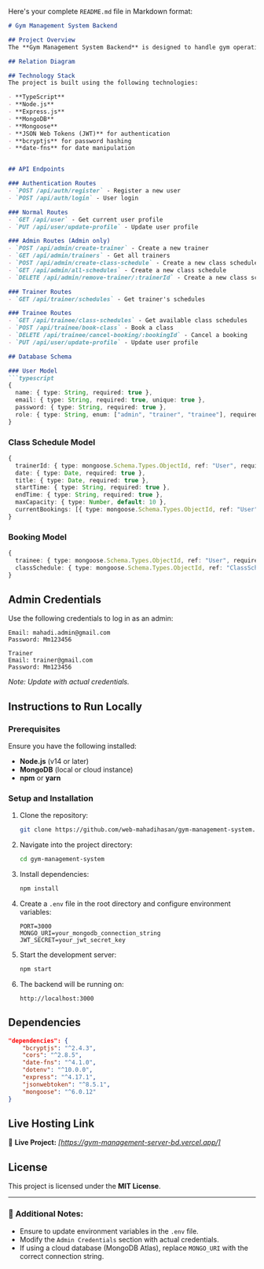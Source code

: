 Here's your complete `README.md` file in Markdown format:  

```markdown
# Gym Management System Backend

## Project Overview
The **Gym Management System Backend** is designed to handle gym operations, including user authentication, class scheduling, and booking functionalities. It provides RESTful API endpoints to facilitate seamless interaction between admins, trainers, and trainees while enforcing business rules for effective management.

## Relation Diagram

## Technology Stack
The project is built using the following technologies:

- **TypeScript**
- **Node.js**
- **Express.js**
- **MongoDB**
- **Mongoose**
- **JSON Web Tokens (JWT)** for authentication
- **bcryptjs** for password hashing
- **date-fns** for date manipulation


## API Endpoints

### Authentication Routes
- `POST /api/auth/register` - Register a new user
- `POST /api/auth/login` - User login

### Normal Routes
- `GET /api/user` - Get current user profile
- `PUT /api/user/update-profile` - Update user profile

### Admin Routes (Admin only)
- `POST /api/admin/create-trainer` - Create a new trainer
- `GET /api/admin/trainers` - Get all trainers
- `POST /api/admin/create-class-schedule` - Create a new class schedule
- `GET /api/admin/all-schedules` - Create a new class schedule
- `DELETE /api/admin/remove-trainer/:trainerId` - Create a new class schedule

### Trainer Routes
- `GET /api/trainer/schedules` - Get trainer's schedules

### Trainee Routes
- `GET /api/trainee/class-schedules` - Get available class schedules
- `POST /api/trainee/book-class` - Book a class
- `DELETE /api/trainee/cancel-booking/:bookingId` - Cancel a booking
- `PUT /api/user/update-profile` - Update user profile

## Database Schema

### User Model
```typescript
{
  name: { type: String, required: true },
  email: { type: String, required: true, unique: true },
  password: { type: String, required: true },
  role: { type: String, enum: ["admin", "trainer", "trainee"], required: true },
}
```

### Class Schedule Model
```typescript
{
  trainerId: { type: mongoose.Schema.Types.ObjectId, ref: "User", required: true },
  date: { type: Date, required: true },
  title: { type: Date, required: true },
  startTime: { type: String, required: true },
  endTime: { type: String, required: true },
  maxCapacity: { type: Number, default: 10 },
  currentBookings: [{ type: mongoose.Schema.Types.ObjectId, ref: "User" }],
}
```

### Booking Model
```typescript
{
  trainee: { type: mongoose.Schema.Types.ObjectId, ref: "User", required: true },
  classSchedule: { type: mongoose.Schema.Types.ObjectId, ref: "ClassSchedule", required: true },
}
```

## Admin Credentials
Use the following credentials to log in as an admin:
```
Email: mahadi.admin@gmail.com
Password: Mm123456
```
```
Trainer 
Email: trainer@gmail.com
Password: Mm123456
```
*Note: Update with actual credentials.*

## Instructions to Run Locally

### Prerequisites
Ensure you have the following installed:
- **Node.js** (v14 or later)
- **MongoDB** (local or cloud instance)
- **npm** or **yarn**

### Setup and Installation
1. Clone the repository:
   ```sh
   git clone https://github.com/web-mahadihasan/gym-management-system.git
   ```
2. Navigate into the project directory:
   ```sh
   cd gym-management-system
   ```
3. Install dependencies:
   ```sh
   npm install
   ```
4. Create a `.env` file in the root directory and configure environment variables:
   ```env
   PORT=3000
   MONGO_URI=your_mongodb_connection_string
   JWT_SECRET=your_jwt_secret_key
   ```
5. Start the development server:
   ```sh
   npm start
   ```
6. The backend will be running on:
   ```
   http://localhost:3000
   ```

## Dependencies
```json
"dependencies": {
    "bcryptjs": "^2.4.3",
    "cors": "^2.8.5",
    "date-fns": "^4.1.0",
    "dotenv": "^10.0.0",
    "express": "^4.17.1",
    "jsonwebtoken": "^8.5.1",
    "mongoose": "^6.0.12"
}
```

## Live Hosting Link
🔗 **Live Project:** *[https://gym-management-server-bd.vercel.app/]*

## License
This project is licensed under the **MIT License**.

---

### 📌 Additional Notes:
- Ensure to update environment variables in the `.env` file.
- Modify the `Admin Credentials` section with actual credentials.
- If using a cloud database (MongoDB Atlas), replace `MONGO_URI` with the correct connection string.
```
